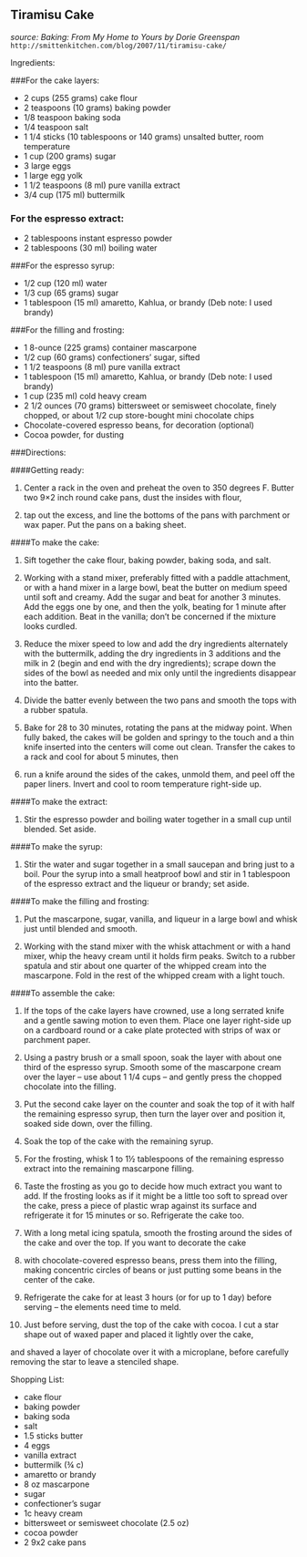 Tiramisu Cake
-------------
*source: Baking: From My Home to Yours by Dorie Greenspan*
`http://smittenkitchen.com/blog/2007/11/tiramisu-cake/`

Ingredients:

###For the cake layers:
- 2 cups (255 grams) cake flour
- 2 teaspoons (10 grams) baking powder
- 1/8 teaspoon baking soda
- 1/4 teaspoon salt
- 1 1/4 sticks (10 tablespoons or 140 grams) unsalted butter, room temperature
- 1 cup (200 grams) sugar
- 3 large eggs
- 1 large egg yolk
- 1 1/2 teaspoons (8 ml) pure vanilla extract
- 3/4 cup (175 ml) buttermilk

### For the espresso extract:
- 2 tablespoons instant espresso powder
- 2 tablespoons (30 ml) boiling water

###For the espresso syrup:

- 1/2 cup (120 ml) water
- 1/3 cup (65 grams) sugar
- 1 tablespoon (15 ml) amaretto, Kahlua, or brandy (Deb note: I used brandy)

###For the filling and frosting:

- 1 8-ounce (225 grams) container mascarpone
- 1/2 cup (60 grams) confectioners’ sugar, sifted
- 1 1/2 teaspoons (8 ml) pure vanilla extract
- 1 tablespoon (15 ml) amaretto, Kahlua, or brandy (Deb note: I used brandy)
- 1 cup (235 ml) cold heavy cream
- 2 1/2 ounces (70 grams) bittersweet or semisweet chocolate, finely chopped, or about 1/2 cup store-bought mini chocolate chips
- Chocolate-covered espresso beans, for decoration (optional)
- Cocoa powder, for dusting

###Directions:

####Getting ready:

1. Center a rack in the oven and preheat the oven to 350 degrees F. Butter two 9×2 inch round cake pans, dust the insides with flour, 

2. tap out the excess, and line the bottoms of the pans with parchment or wax paper. Put the pans on a baking sheet.

####To make the cake:

1. Sift together the cake flour, baking powder, baking soda, and salt.

2. Working with a stand mixer, preferably fitted with a paddle attachment, or with a hand mixer in a large bowl, beat the butter on medium speed until soft and creamy. Add the sugar and beat for another 3 minutes. Add the eggs one by one, and then the yolk, beating for 1 minute after each addition. Beat in the vanilla; don’t be concerned if the mixture looks curdled. 

3. Reduce the mixer speed to low and add the dry ingredients alternately with the buttermilk, adding the dry ingredients in 3 additions and the milk in 2 (begin and end with the dry ingredients); scrape down the sides of the bowl as needed and mix only until the ingredients disappear into the batter. 

4. Divide the batter evenly between the two pans and smooth the tops with a rubber spatula.

5. Bake for 28 to 30 minutes, rotating the pans at the midway point. When fully baked, the cakes will be golden and springy to the touch and a thin knife inserted into the centers will come out clean. Transfer the cakes to a rack and cool for about 5 minutes, then 

6. run a knife around the sides of the cakes, unmold them, and peel off the paper liners. Invert and cool to room temperature right-side up.

####To make the extract:

1. Stir the espresso powder and boiling water together in a small cup until blended. Set aside.

####To make the syrup:

1. Stir the water and sugar together in a small saucepan and bring just to a boil. Pour the syrup into a small heatproof bowl and stir in 1 tablespoon of the espresso extract and the liqueur or brandy; set aside.

####To make the filling and frosting:

1. Put the mascarpone, sugar, vanilla, and liqueur in a large bowl and whisk just until blended and smooth.

2. Working with the stand mixer with the whisk attachment or with a hand mixer, whip the heavy cream until it holds firm peaks. Switch to a rubber spatula and stir about one quarter of the whipped cream into the mascarpone. Fold in the rest of the whipped cream with a light touch.

####To assemble the cake:

1. If the tops of the cake layers have crowned, use a long serrated knife and a gentle sawing motion to even them. Place one layer right-side up on a cardboard round or a cake plate protected with strips of wax or parchment paper. 

2. Using a pastry brush or a small spoon, soak the layer with about one third of the espresso syrup. Smooth some of the mascarpone cream over the layer – use about 1 1/4 cups – and gently press the chopped chocolate into the filling. 

3. Put the second cake layer on the counter and soak the top of it with half the remaining espresso syrup, then turn the layer over and position it, soaked side down, over the filling.

4. Soak the top of the cake with the remaining syrup.

5. For the frosting, whisk 1 to 1½ tablespoons of the remaining espresso extract into the remaining mascarpone filling. 

6. Taste the frosting as you go to decide how much extract you want to add. If the frosting looks as if it might be a little too soft to spread over the cake, press a piece of plastic wrap against its surface and refrigerate it for 15 minutes or so. Refrigerate the cake too.

7. With a long metal icing spatula, smooth the frosting around the sides of the cake and over the top. If you want to decorate the cake 

8. with chocolate-covered espresso beans, press them into the filling, making concentric circles of beans or just putting some beans in the center of the cake.

9. Refrigerate the cake for at least 3 hours (or for up to 1 day) before serving – the elements need time to meld.

10. Just before serving, dust the top of the cake with cocoa. I cut a star shape out of waxed paper and placed it lightly over the cake, 

and shaved a layer of chocolate over it with a microplane, before carefully removing the star to leave a stenciled shape.

Shopping List:
- cake flour
- baking powder
- baking soda
- salt
- 1.5 sticks butter
- 4 eggs
- vanilla extract
- buttermilk (¾ c)
- amaretto or brandy
- 8 oz mascarpone
- sugar
- confectioner’s sugar
- 1c heavy cream
- bittersweet or semisweet chocolate (2.5 oz)
- cocoa powder
- 2 9x2 cake pans
